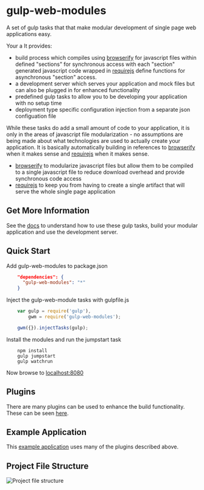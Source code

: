 gulp-web-modules
================

A set of gulp tasks that that make modular development of single page  web applications easy.

Your a
  It provides:
* build process which compiles using [browserify](http://browserify.org/) for javascript files within defined "sections" for synchronous access with each "section" generated javascript code wrapped in [requirejs](http://requirejs.org/) define functions for asynchronous "section" access.
* a development server which serves your application and mock files but can also be plugged in for enhanced functionality
* predefined gulp tasks to allow you to be developing your application with no setup time
* deployment type specific configuration injection from a separate json configuation file

While these tasks do add a small amount of code to your application, it is only in the areas of javascript file modularization - no assumptions are being made about what technologies are used to actually create your application.  It is basically automatically building in references to [browserify](http://browserify.org/) when it makes sense and [requirejs](http://requirejs.org/) when it makes sense.
* [browserify](http://browserify.org/) to modularize javascript files but allow them to be compiled to a single javascript file to reduce download overhead and provide synchronous code access
* [requirejs](http://requirejs.org/) to keep you from having to create a single artifact that will serve the whole single page application

Get More Information
------------
See the [docs](./docs/index.md) to understand how to use these gulp tasks, build your modular application and use the development server.

Quick Start
------------
Add gulp-web-modules to package.json
```json
    "dependencies": {
      "gulp-web-modules": "*"
    }
```

Inject the gulp-web-module tasks with gulpfile.js
```javascript
    var gulp = require('gulp'),
        gwm = require('gulp-web-modules');

    gwm({}).injectTasks(gulp);
```

Install the modules and run the jumpstart task
```
    npm install
    gulp jumpstart
    gulp watchrun
```
Now browse to [localhost:8080](http://localhost:8080)

Plugins
-----------
There are many plugins can be used to enhance the build functionality.  These can be seen [here](https://npmjs.org/search?q=gulpWebModulePlugin).

Example Application
-----------
This [example application](https://github.com/jhudson8/gwm-example) uses many of the plugins described above.

Project File Structure
-----------
![Project file structure](https://raw2.github.com/jhudson8/gulp-web-modules/master/docs/fs_visual.png)

